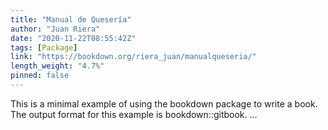 ```yaml
---
title: "Manual de Quesería"
author: "Juan Riera"
date: "2020-11-22T08:55:42Z"
tags: [Package]
link: "https://bookdown.org/riera_juan/manualqueseria/"
length_weight: "4.7%"
pinned: false
---
```


This is a minimal example of using the bookdown package to write a book. The output format for this example is bookdown::gitbook. ...
